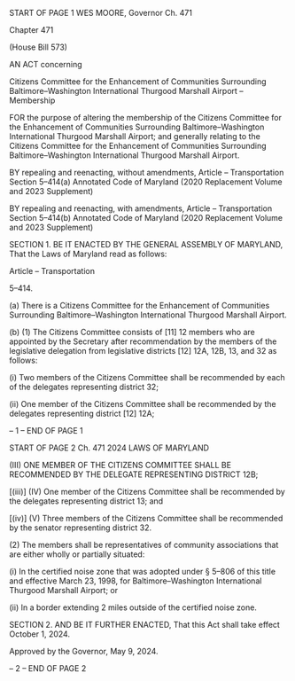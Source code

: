 START OF PAGE 1
WES MOORE, Governor Ch. 471

Chapter 471

(House Bill 573)

AN ACT concerning

Citizens Committee for the Enhancement of Communities Surrounding
Baltimore–Washington International Thurgood Marshall Airport – Membership

FOR the purpose of altering the membership of the Citizens Committee for the
Enhancement of Communities Surrounding Baltimore–Washington International
Thurgood Marshall Airport; and generally relating to the Citizens Committee for the
Enhancement of Communities Surrounding Baltimore–Washington International
Thurgood Marshall Airport.

BY repealing and reenacting, without amendments,
Article – Transportation
Section 5–414(a)
Annotated Code of Maryland
(2020 Replacement Volume and 2023 Supplement)

BY repealing and reenacting, with amendments,
Article – Transportation
Section 5–414(b)
Annotated Code of Maryland
(2020 Replacement Volume and 2023 Supplement)

SECTION 1. BE IT ENACTED BY THE GENERAL ASSEMBLY OF MARYLAND,
That the Laws of Maryland read as follows:

Article – Transportation

5–414.

(a) There is a Citizens Committee for the Enhancement of Communities
Surrounding Baltimore–Washington International Thurgood Marshall Airport.

(b) (1) The Citizens Committee consists of [11] 12 members who are appointed
by the Secretary after recommendation by the members of the legislative delegation from
legislative districts [12] 12A, 12B, 13, and 32 as follows:

(i) Two members of the Citizens Committee shall be recommended
by each of the delegates representing district 32;

(ii) One member of the Citizens Committee shall be recommended
by the delegates representing district [12] 12A;

– 1 –
END OF PAGE 1

START OF PAGE 2
Ch. 471 2024 LAWS OF MARYLAND

(III) ONE MEMBER OF THE CITIZENS COMMITTEE SHALL BE
RECOMMENDED BY THE DELEGATE REPRESENTING DISTRICT 12B;

[(iii)] (IV) One member of the Citizens Committee shall be
recommended by the delegates representing district 13; and

[(iv)] (V) Three members of the Citizens Committee shall be
recommended by the senator representing district 32.

(2) The members shall be representatives of community associations that
are either wholly or partially situated:

(i) In the certified noise zone that was adopted under § 5–806 of this
title and effective March 23, 1998, for Baltimore–Washington International Thurgood
Marshall Airport; or

(ii) In a border extending 2 miles outside of the certified noise zone.

SECTION 2. AND BE IT FURTHER ENACTED, That this Act shall take effect
October 1, 2024.

Approved by the Governor, May 9, 2024.

– 2 –
END OF PAGE 2